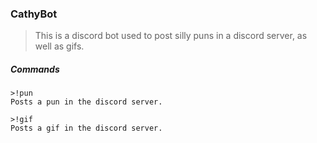 ### CathyBot

> This is a discord bot used to post silly puns in a discord server, as well as gifs.

##### Commands
```
>!pun
Posts a pun in the discord server.

>!gif
Posts a gif in the discord server.
```

